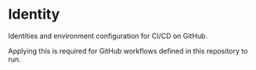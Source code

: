 # Identity

Identities and environment configuration for CI/CD on GitHub.

Applying this is required for GitHub workflows defined in this repository to run.

<!-- markdownlint-disable -->
<!-- BEGIN_TF_DOCS -->
<!-- END_TF_DOCS -->
